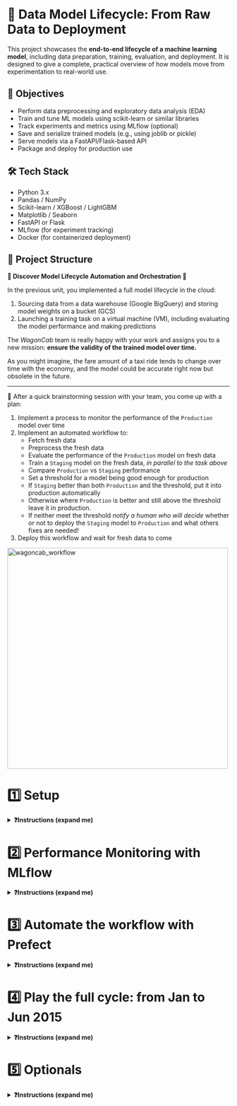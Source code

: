 # 🔁 Data Model Lifecycle: From Raw Data to Deployment

This project showcases the **end-to-end lifecycle of a machine learning model**, including data preparation, training, evaluation, and deployment. It is designed to give a complete, practical overview of how models move from experimentation to real-world use.

## 🎯 Objectives

- Perform data preprocessing and exploratory data analysis (EDA)
- Train and tune ML models using scikit-learn or similar libraries
- Track experiments and metrics using MLflow (optional)
- Save and serialize trained models (e.g., using joblib or pickle)
- Serve models via a FastAPI/Flask-based API
- Package and deploy for production use

## 🛠️ Tech Stack

- Python 3.x
- Pandas / NumPy
- Scikit-learn / XGBoost / LightGBM
- Matplotlib / Seaborn
- FastAPI or Flask
- MLflow (for experiment tracking)
- Docker (for containerized deployment)

## 📁 Project Structure


**🥁 Discover Model Lifecycle Automation and Orchestration 🎻**

In the previous unit, you implemented a full model lifecycle in the cloud:
1. Sourcing data from a data warehouse (Google BigQuery) and storing model weights on a bucket (GCS)
2. Launching a training task on a virtual machine (VM), including evaluating the model performance and making predictions

The _WagonCab_ team is really happy with your work and assigns you to a new mission: **ensure the validity of the trained model over time.**

As you might imagine, the fare amount of a taxi ride tends to change over time with the economy, and the model could be accurate right now but obsolete in the future.

---

🤯 After a quick brainstorming session with your team, you come up with a plan:
1. Implement a process to monitor the performance of the `Production` model over time
2. Implement an automated workflow to:
    - Fetch fresh data
    - Preprocess the fresh data
    - Evaluate the performance of the `Production` model on fresh data
    - Train a `Staging` model on the fresh data, _in parallel to the task above_
    - Compare `Production` vs `Staging` performance
    - Set a threshold for a model being good enough for production
    - If `Staging` better than both `Production` and the threshold, put it into production automatically
    - Otherwise where `Production` is better and still above the threshold leave it in production.
    - If neither meet the threshold *notify a human who will decide* whether or not to deploy the `Staging` model to `Production` and what others fixes are needed!
3. Deploy this workflow and wait for fresh data to come

<img src="https://wagon-public-datasets.s3.amazonaws.com/data-science-images/07-ML-OPS/wagoncab-workflow.png" alt="wagoncab_workflow" height=500>


# 1️⃣ Setup

<details>
  <summary markdown='span'><strong>❓Instructions (expand me)</strong></summary>

## Install Requirements

**💻 Install version `0.0.10` of the `taxifare` package**

```bash
make reinstall_package
```

Notice we've added 3 new packages: `mlflow`, `prefect` and `psycopg2-binary`

**✅ Check your `taxifare` package version**

```bash
pip list | grep taxifare
# taxifare                  0.0.10
```

**💻 _copy_ the `.env.sample` file, _fill_ `.env`, _allow_ `direnv`**

We want to see some proper learning curve today: Let's set

```bash
DATA_SIZE='200k'
```

We'll move to `all` at the very end!

🏁 You are up and ready!

</details>


# 2️⃣ Performance Monitoring with MLflow

<details>
  <summary markdown='span'><strong>❓Instructions (expand me)</strong></summary>


🤯 You may remember that handling model versioning with local storage or GCS was quite shaky! We had to store weights as `model/{current_timestamp}.h5`, then and sort by most_recent etc...

🤗 Welcome **MLFlow**! It will:
- **store** both trained models weights and the results of our experiments (metrics, params) in the cloud!
- allow us to **tag** our models
- allow us to visually **monitor** the evolution of the performance of our models, experiment after experiment!

🔎 We have only slightly updated your taxifare package compared with unit 02:
- `interface/main.py`: `train()` and `evaluate()` are now decorated with `@mlflow_run`
- `ml_logic/registry.py`: defines `mlflow_run()` to automatically log TF training params!
- `interface/workflow.py`: (Keep for later) Entry point to run the _"re-train-if-performance-decreases"_ worflow)

## 2.1) Configure your Project for MLflow

#### MLflow Server

> The **WagonCab** tech team put in production an **MLflow** server located at [https://mlflow.lewagon.ai](https://mlflow.lewagon.ai), you will use in to track your experiments and store your trained models.

#### Environment Variables

**📝 Look at your `.env` file and discover 4 new variables to edit**:

- `MODEL_TARGET` (`local`, `gcs`, or now `mlflow`) which defines how the `taxifare` package should save the _outputs of the training_
- `MLFLOW_TRACKING_URI`
- `MLFLOW_EXPERIMENT`, which is the name of the experiment, should contain `taxifare_experiment_<user.github_nickname>`
- `MLFLOW_MODEL_NAME`, which is the name of your model, should contain `taxifare_<user.github_nickname>`


**🧪 Run the tests with `make test_mlflow_config`**

## 2.2) Update `taxifare` package to push your training results to MLflow

Now that your MLflow config is set up, you need to update your package so that the trained **model**, its **params** and its **performance metrics** are pushed to MLflow every time you run an new experiment, i.e. a new training.

#### a): Understand the setup

**❓ Which module of your `taxifare` package is responsible for saving the training outputs?**

<details>
  <summary markdown='span'>Answer</summary>

It is the role of the `taxifare.ml_logic.registry` module to save the trained model, its parameters, and its performance metrics, all thanks to the `save_model()`, `save_results()`, and `mlflow_run()` functions.

- `save_model` to save the models!
- `save_results` to save parameters and metrics
- `mlflow_run` is a decorator to start the runs and start the tf autologging
</details>

#### b): Do the first train run!

First, check if you already have a processed dataset available with the correct DATA_SIZE.

```bash
make show_sources_all
```

If not,
```bash
make run_preprocess
```

Now, lets do a first run of training to see what our decorator `@mlflow_run` creates for us thanks to  `mlflow.tensorflow.autolog()`

```bash
make run_train
```

☝️ This time, you should see the print "✅ mlflow_run autolog done"

**❓ Checkout what is logged on your experiment on https://mlflow.lewagon.ai/**
- Try to plot the your learning curve of `mae` and `val_mae` as function of epochs directly on the website UI !

#### c): Save the additional params manually on mlflow!

Beyond tensorflow specific training metrics, what else do you think we would want to log as well ?

<details>
<summary markdown='span'>💡 Solution</summary>

We can give more context:
  - Was this a train() run or evaluate()?
  - Data: How much data was used for this training run!
  - etc...

</details>


**❓ Edit `registry::save_results` so that when the model target is mlflow also save our additional params and metrics to mlflow.**

💡 Try Cmd-Shift-R for global symbol search - thank me later =)

<details>
<summary markdown='span'>🎁 Solution</summary>

For params
```python
if MODEL_TARGET == "mlflow":
    if params is not None:
        mlflow.log_params(params)
    if metrics is not None:
        mlflow.log_metrics(metrics)
    print("✅ Results saved on mlflow")
```

</details>


#### d): Save the model weights through MLflow, instead of manually on GCS


Let's have a look at `taxifare.ml_logic.registry::save_model`

- 🤯 Handling model versioning manually with local storage or GCS was quite shaky! We have to store weights as `model/{current_timestamp}.h5`, then and sort by most_recent etc...

- Let's use mlflow `mlflow.tensorflow.log_model` method to store model for us instead! MLflow will use its own AWS S3 bucket (equivalent to GCS) !

**💻 Complete the first step of the `save_model` function**

```python
# registry.py
def save_model():
    # [...]

    if MODEL_TARGET == "mlflow":
        # YOUR CODE HERE

```

<details>
<summary markdown='span'>🎁 Solution</summary>

```python
mlflow.tensorflow.log_model(model=model,
                        artifact_path="model",
                        registered_model_name=MLFLOW_MODEL_NAME
                        )
print("✅ Model saved to mlflow")
```



</details>

#### e): Automatic staging

Once a new model is trained, it should be moved into staging, and then compared with the model in production, if there is an improvement it should be moved into production instead!

❓ Add your code at the section in `interface.main` using `registry.mlflow_transition_model`:

```python
    def train():
    # [...]
        # The latest model should be moved to staging
        pass  # YOUR CODE HERE
```


Make a final training so as to save model to ML flow in "Staging" stage
🤔 Why staging? We never want to put in production a model without checking it's metric first!


```bash
make run_train
```
It should print something like this

- ✅ Model saved to mlflow
- ✅ Model <model_name> version 1 transitioned from None to Staging

Take a look at your model now on [https://mlflow.lewagon.ai](https://mlflow.lewagon.ai)

<details>
  <summary markdown='span'> 💡 You should get something like this </summary>

  <img style="width: 100%;" src='https://wagon-public-datasets.s3.amazonaws.com/data-science-images/07-ML-OPS/mlflow_push_model.png' alt='mlflow_push_model'/>

</details>

## 2.3) Make a Prediction from your Model Saved in MLflow

"What's the point of storing my model on MLflow", you say? Well, for starters, MLflow allows you to very easily handle the lifecycle stage of the model (_None_, _Staging_ or _Production_) to synchronize the information across the team. And more importantly, it allows any application to load a trained model at any given stage to make a prediction.

First, notice that `make run_pred` requires a model in Production by default (not in Staging)

👉 Let's manually change your model from "Staging" to "Production" in mlflow graphical UI!

<img src='https://wagon-public-datasets.s3.amazonaws.com/data-science-images/07-ML-OPS/model_staging.png'>

**💻 Then, complete the `load_model` function in the `taxifare.ml_logic.registry` module**

- And try to run a prediction using `make run_pred`
- 💡 Hint:  Have a look at the [MLflow Python API for Tensorflow](https://mlflow.org/docs/2.1.1/python_api/mlflow.tensorflow.html) and find a function to retrieve your trained model.

<details>
  <summary markdown='span'>🎁 Solution</summary>

```python
mlflow.set_tracking_uri(MLFLOW_TRACKING_URI)
client = MlflowClient()

try:
    model_versions = client.get_latest_versions(name=MLFLOW_MODEL_NAME, stages=[stage])
    model_uri = model_versions[0].source
    assert model_uri is not None
except:
    print(f"\n❌ No model found with name {MLFLOW_MODEL_NAME} in stage {stage}")
    return None

model = mlflow.tensorflow.load_model(model_uri=model_uri)

print("✅ model loaded from mlflow")
```
</details>

**💻 Check that you can also evaluate your production model by calling `make run_evaluate`**

✅ When you are all set, track your progress on Kitt with `make test_kitt`
🏁 Congrats! Your `taxifare` package is now persisting every aspect of your experiments on **MLflow**, and you have a _production-ready_ model!

</details>

# 3️⃣ Automate the workflow with Prefect

<details>
  <summary markdown='span'><strong>❓Instructions (expand me)</strong></summary>


Currently our retraining process relies on us running and comparing results manually. Lets build a prefect workflow to automate this process!

## 3.1) Prefect setup

- Checkout the `.env` make sure **PREFECT_FLOW_NAME** is filled.
- **Go to https://www.prefect.io/**, log in and then create a workspace!
- **Authenticate via the cli**:
```bash
prefect cloud login
```

📝 Edit your `.env` project configuration file:**
- `PREFECT_FLOW_NAME` should follow the `taxifare_lifecycle_<user.github_nickname>` convention
- `PREFECT_LOG_LEVEL` should say `WARNING`(more info [here](https://docs.prefect.io/core/concepts/logging.html)).

**🧪 Run the tests with `make test_prefect_config`**

Now by running `make run_workflow` on your prefect cloud dashboard you should see an empty flow run appear on your cloud dashboard.

## 3.2) Build your flow!

🎯 Now you need to work on completing `train_flow()` that you will find in `workflow.py`.

```python
@flow(name=PREFECT_FLOW_NAME)
def train_flow():
    """
    Build the prefect workflow for the `taxifare` package. It should:
    - preprocess 1 month of new data, starting from EVALUATION_START_DATE
    - compute `old_mae` by evaluating current production model in this new month period
    - compute `new_mae` by re-training then evaluating current production model on this new month period
    - if new better than old, replace current production model by new one
    - if neither models are good enough, send a notification!
    """
```

#### a) Lets start by just the first two tasks to get `old_mae`

💡 Keep your code DRY: Our tasks simply call our various `main.py` entrypoints with argument of our choice! We could even get rid of them entirely and simply decorate our main entrypoints with @tasks. How elegant is that!

💡 Quick TLDR on how prefect works:

```python
# Define your tasks
@task
def task1():
  pass

@task
def task2():
  pass

# Define your workflow
@flow
def myworkflow():
    # Define the orchestration graph ("DAG")
    task1_future = task1.submit()
    task2_future = task2.submit(..., wait_for=[task1_future]) # <-- task2 starts only after task1

    # Compute your results as actual python object
    task1_result = task1_future.result()
    task2_result = task2_future.result()

    # Do something with the results (e.g. compare them)
    assert task1_result < task2_result

# Actually launch your workflow
myworkflow()
```

**🧪 Check your code with `make run_workflow`**

You should see two tasks run one after the other like below 👇

<img src="https://wagon-public-datasets.s3.amazonaws.com/data-science-images/07-ML-OPS/prefect-preprocess-evaluate.png" width=700>

#### b) Then try to add the last 2 tasks: `new_mae` computation and comparison for deployment to Prod !

💡 In the flow task `re_train` make sure to set split size to 0.2: as only using 0.02 won't be enough when we are getting new data for just one month.

**🧪 `make run_workflow` again: you should see a workflow like this in your prefect dashboard**

<img src="https://wagon-public-datasets.s3.amazonaws.com/data-science-images/07-ML-OPS/retrain-jan.png" width=700>

#### c) What if neither model are good enough ?

We have a scenario where **neither model is good enough** - in that case, we want to send messages to our team and say what has happened with a model depending on the retraining!

**❓ Implement the `notify` task**

<details>
  <summary markdown='span'>👇 Code to copy-paste</summary>


```python
# flow.py
import requests

@task
def notify(old_mae, new_mae):
    """
    Notify about the performance
    """
    base_url = 'https://chat.api.lewagon.com'
    channel = 'YOUR_BATCH_NUMBER' # Change to your batch number
    url = f"{base_url}/{channel}/messages"
    author = 'YOUR_GITHUB_NICKNAME' # Change this to your github nickname
    if new_mae < old_mae and new_mae < 2.5:
        content = f"🚀 New model replacing old in production with MAE: {new_mae} the Old MAE was: {old_mae}"
    elif old_mae < 2.5:
        content = f"✅ Old model still good enough: Old MAE: {old_mae} - New MAE: {new_mae}"
    else:
        content = f"🚨 No model good enough: Old MAE: {old_mae} - New MAE: {new_mae}"
    data = dict(author=author, content=content)
    response = requests.post(url, data=data)
    response.raise_for_status()
```

</details>

✅ When you are all set, track your results on Kitt with `make test_kitt`

</details>


# 4️⃣ Play the full cycle: from Jan to Jun 2015

<details>
  <summary markdown='span'><strong>❓Instructions (expand me)</strong></summary>

## 4.1) Let's get real with `all` data! 💪

First, train a full model **up to Jan 2015** on `all` data

```bash
DATA_SIZE='all'
MLFLOW_MODEL_NAME=taxifare_<user.github_nickname>_all
```

```bash
direnv reload
```

ONLY IF you haven't done it yet with `all` data in the past!
```bash
# make run_preprocess
```

Then
```bash
make run_train
```

✅ And manually put this first model manually to production.

**📆 We are now end January**

```bash
EVALUATION_START_DATE="2015-01-01"
```

Compare your current model with a newly trained one

```bash
make run_workflow
```

🎉 Our new model retrained on the data in Jan should performs slightly better so we have rolled it into production!

✅ Check your notification on https://chat.api.lewagon.com/<user.batch_slug>

**📆 We are now end February**

```bash
EVALUATION_START_DATE="2015-02-01"
direnv reload
make run_workflow
```

**📆 We are now end March**
```bash
EVALUATION_START_DATE="2015-03-01"
direnv reload
make run_workflow
```

**📆 We are now end April**
...


🏁🏁🏁🏁 Congrats on plugging the `taxifare` package into a fully automated workflow lifecycle!

</details>


# 5️⃣ Optionals

<details>
  <summary markdown='span'><strong>❓Instructions (expand me)</strong></summary>

### Model Fine-Tuning

1. Before deciding which model version to put in production, try a couple of hyperparameters during the training phase, by wisely testing (grid-searching?) various values for `batch_size`,  `learning_rate` and `patience`.
2. In addition, after fine-tuning and deciding on a model, try to re-train using the whole new dataset of each month, and not just the "train_new".

### Prefect orion server

1. Try to replace prefect cloud with a locally run [prefect local UI](https://docs.prefect.io/ui/overview/#using-the-prefect-ui)
2. Add a work queue
3. Put this onto a vm to with a schedule to have a truly automated model lifecycle!

</details>
